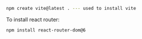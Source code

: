 
```bash
npm create vite@latest . --- used to install vite
```

To install react router:

```bash
npm install react-router-dom@6
```